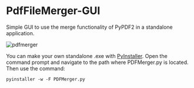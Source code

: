 # PdfFileMerger-GUI

Simple GUI to use the merge functionality of PyPDF2 in a standalone application.

![pdfmerger](https://user-images.githubusercontent.com/4411659/179725696-2e5fcaad-2428-4158-bd14-e350b263fbbb.png)

You can make your own standalone .exe with [PyInstaller](https://pyinstaller.org/en/stable/).
Open the command prompt and navigate to the path where PDFMerger.py is located. Then use the command:
```
pyinstaller -w -F PDFMerger.py
```
